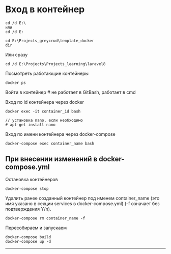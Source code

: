 # Вход в контейнер

    cd /d E:\
    или
    cd /d E:
    
    cd E:\Projects_greycrud\template_docker
    dir

Или сразу

    cd /d E:\Projects\Projects_learning\laravel8

Посмотреть работающие контейнеры

    docker ps
    
Войти в контейнер # не работает в GitBash, работает в cmd

Вход по id контейнера через docker

    docker exec -it container_id bash

    // установка nano, если необходимо
    # apt-get install nano 
    
Вход по имени контейнера через docker-compose

    docker-compose exec container_name bash

## При внесении изменений в docker-compose.yml

Остановка контейнеров

    docker-compose stop

Удалить ранее созданный контейнер под именем container_name (это имя указано в секции services в docker-compose.yml) (-f означает без подтверждения Y/n).

    docker-compose rm container_name -f

Пересобираем и запускаем

    docker-compose build
    docker-compose up -d

---

